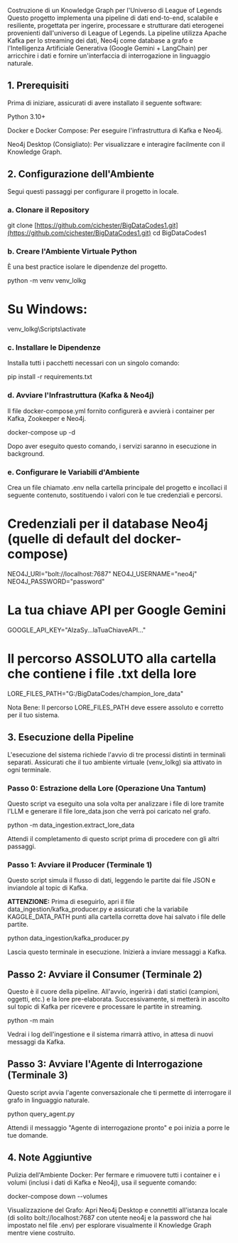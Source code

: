 Costruzione di un Knowledge Graph per l'Universo di League of Legends
Questo progetto implementa una pipeline di dati end-to-end, scalabile e resiliente, progettata per ingerire, processare e strutturare dati eterogenei provenienti dall'universo di League of Legends. La pipeline utilizza Apache Kafka per lo streaming dei dati, Neo4j come database a grafo e l'Intelligenza Artificiale Generativa (Google Gemini + LangChain) per arricchire i dati e fornire un'interfaccia di interrogazione in linguaggio naturale.

## 1. Prerequisiti
Prima di iniziare, assicurati di avere installato il seguente software:

Python 3.10+

Docker e Docker Compose: Per eseguire l'infrastruttura di Kafka e Neo4j.

Neo4j Desktop (Consigliato): Per visualizzare e interagire facilmente con il Knowledge Graph.

## 2. Configurazione dell'Ambiente
Segui questi passaggi per configurare il progetto in locale.

### a. Clonare il Repository
git clone [https://github.com/cichester/BigDataCodes1.git](https://github.com/cichester/BigDataCodes1.git)
cd BigDataCodes1

### b. Creare l'Ambiente Virtuale Python
È una best practice isolare le dipendenze del progetto.

python -m venv venv_lolkg
# Su Windows:
venv_lolkg\Scripts\activate


### c. Installare le Dipendenze
Installa tutti i pacchetti necessari con un singolo comando:

pip install -r requirements.txt

### d. Avviare l'Infrastruttura (Kafka & Neo4j)
Il file docker-compose.yml fornito configurerà e avvierà i container per Kafka, Zookeeper e Neo4j.

docker-compose up -d

Dopo aver eseguito questo comando, i servizi saranno in esecuzione in background.

### e. Configurare le Variabili d'Ambiente
Crea un file chiamato .env nella cartella principale del progetto e incollaci il seguente contenuto, sostituendo i valori con le tue credenziali e percorsi.

# Credenziali per il database Neo4j (quelle di default del docker-compose)
NEO4J_URI="bolt://localhost:7687"
NEO4J_USERNAME="neo4j"
NEO4J_PASSWORD="password"

# La tua chiave API per Google Gemini
GOOGLE_API_KEY="AIzaSy...laTuaChiaveAPI..."

# Il percorso ASSOLUTO alla cartella che contiene i file .txt della lore
LORE_FILES_PATH="G:/BigDataCodes/champion_lore_data"

Nota Bene: Il percorso LORE_FILES_PATH deve essere assoluto e corretto per il tuo sistema.

## 3. Esecuzione della Pipeline
L'esecuzione del sistema richiede l'avvio di tre processi distinti in terminali separati. Assicurati che il tuo ambiente virtuale (venv_lolkg) sia attivato in ogni terminale.

### Passo 0: Estrazione della Lore (Operazione Una Tantum)
Questo script va eseguito una sola volta per analizzare i file di lore tramite l'LLM e generare il file lore_data.json che verrà poi caricato nel grafo.

python -m data_ingestion.extract_lore_data

Attendi il completamento di questo script prima di procedere con gli altri passaggi.

### Passo 1: Avviare il Producer (Terminale 1)
Questo script simula il flusso di dati, leggendo le partite dai file JSON e inviandole al topic di Kafka.

**ATTENZIONE:** Prima di eseguirlo, apri il file data_ingestion/kafka_producer.py e assicurati che la variabile KAGGLE_DATA_PATH punti alla cartella corretta dove hai salvato i file delle partite.

python data_ingestion/kafka_producer.py

Lascia questo terminale in esecuzione. Inizierà a inviare messaggi a Kafka.

## Passo 2: Avviare il Consumer (Terminale 2)
Questo è il cuore della pipeline. All'avvio, ingerirà i dati statici (campioni, oggetti, etc.) e la lore pre-elaborata. Successivamente, si metterà in ascolto sul topic di Kafka per ricevere e processare le partite in streaming.

python -m main

Vedrai i log dell'ingestione e il sistema rimarrà attivo, in attesa di nuovi messaggi da Kafka.

## Passo 3: Avviare l'Agente di Interrogazione (Terminale 3)
Questo script avvia l'agente conversazionale che ti permette di interrogare il grafo in linguaggio naturale.

python query_agent.py

Attendi il messaggio "Agente di interrogazione pronto" e poi inizia a porre le tue domande.

## 4. Note Aggiuntive
Pulizia dell'Ambiente Docker: Per fermare e rimuovere tutti i container e i volumi (inclusi i dati di Kafka e Neo4j), usa il seguente comando:

docker-compose down --volumes

Visualizzazione del Grafo: Apri Neo4j Desktop e connettiti all'istanza locale (di solito bolt://localhost:7687 con utente neo4j e la password che hai impostato nel file .env) per esplorare visualmente il Knowledge Graph mentre viene costruito.
